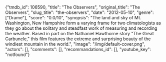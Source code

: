 {"tmdb_id": 106590, "title": "The Observers", "original_title": "The Observers", "slug_title": "the-observers", "date": "2012-05-10", "genre": ["Drame"], "score": "0.0/10", "synopsis": "The land and sky of Mt. Washington, New Hampshire form a varying frame for two climatologists as they go about the solitary and steadfast work of measuring and recording the weather.  Based in part on the Nathaniel Hawthorne story \"The Great Carbuncle,\" this film features the extreme and surprising beauty of the windiest mountain in the world.", "image": "/img/default-cover.png", "actors": [], "comments": [], "recommandations_id": [], "youtube_key": "notfound"}